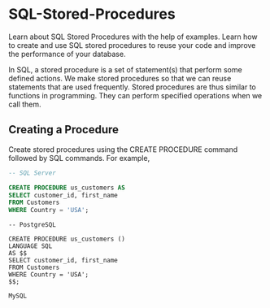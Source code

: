# SQL-Stored-Procedures
Learn about SQL Stored Procedures with the help of examples. Learn how to create and use SQL stored procedures to reuse your code and improve the performance of your database.

In SQL, a stored procedure is a set of statement(s) that perform some defined actions. We make stored procedures so that we can reuse statements that are used frequently.
Stored procedures are thus similar to functions in programming. They can perform specified operations when we call them.

## Creating a Procedure

Create stored procedures using the CREATE PROCEDURE command followed by SQL commands. For example,
```SQL Server
-- SQL Server

CREATE PROCEDURE us_customers AS
SELECT customer_id, first_name
FROM Customers
WHERE Country = 'USA';

```
```PostgreSQL
-- PostgreSQL

CREATE PROCEDURE us_customers ()
LANGUAGE SQL
AS $$
SELECT customer_id, first_name
FROM Customers
WHERE Country = 'USA';
$$;
```
```MySQL
MySQL

